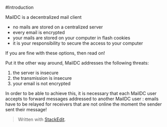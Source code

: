 #Introduction

MailDC is a decentralized mail client

 *  no mails are stored on a centralized server
 * every email is encrypted
 * your mails are stored on your computer in flash cookies
 * it is your responsibility to secure the access to your computer

If you are fine with these options, then read on!

Put it the other way around, MailDC addresses the following threats:

 1. the server is insecure
 2. the transmission is insecure
 3. your email is not encrypted

In order to be able to achieve this, it is necessary that each MailDC user accepts to forward messages addressed to another MailDC user : emails have to be relayed for receivers that are not online the moment the sender sent their message!



> Written with [StackEdit](https://stackedit.io/).